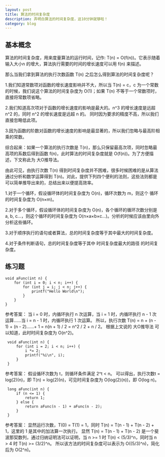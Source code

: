 ```yaml
---
layout: post
title: 算法的时间复杂度
description: 弄明白算法的时间复杂度，这10分钟就够啦！
category: blog
---
```


## 基本概念
算法的时间复杂度，用来度量算法的运行时间，记作: T(n) = O(f(n))。它表示随着 输入大小n 的增大，算法执行需要的时间的增长速度可以用 f(n) 来描述。

那么当我们拿到算法的执行次数函数 T(n) 之后怎么得到算法的时间复杂度呢？

1.我们知道常数项对函数的增长速度影响并不大，所以当 T(n) = c，c 为一个常数的时候，我们说这个算法的时间复杂度为 O(1)；如果 T(n) 不等于一个常数项时，直接将常数项省略。

2.我们知道高次项对于函数的增长速度的影响是最大的。n^3 的增长速度是远超 n^2 的，同时 n^2 的增长速度是远超 n 的。 同时因为要求的精度不高，所以我们直接忽略低此项。

3.因为函数的阶数对函数的增长速度的影响是最显著的，所以我们忽略与最高阶相乘的常数。

综合起来：如果一个算法的执行次数是 T(n)，那么只保留最高次项，同时忽略最高项的系数后得到函数 f(n)，此时算法的时间复杂度就是 O(f(n))。为了方便描述，下文称此为 大O推导法。

由此可见，由执行次数 T(n) 得到时间复杂度并不困难，很多时候困难的是从算法通过分析和数学运算得到 T(n)。对此，提供下列四个便利的法则，这些法则都是可以简单推导出来的，总结出来以便提高效率。

1.对于一个循环，假设循环体的时间复杂度为 O(n)，循环次数为 m，则这个
  循环的时间复杂度为 O(n×m)。

2.对于多个循环，假设循环体的时间复杂度为 O(n)，各个循环的循环次数分别是a, b, c...，则这个循环的时间复杂度为 O(n×a×b×c...)。分析的时候应该由里向外分析这些循环。

3.对于顺序执行的语句或者算法，总的时间复杂度等于其中最大的时间复杂度。

4.对于条件判断语句，总的时间复杂度等于其中 时间复杂度最大的路径 的时间复杂度。

## 练习题
    void aFunc(int n) {
        for (int i = 0; i < n; i++) {
            for (int j = i; j < n; j++) {
                printf("Hello World\n");
            }
        }
    }

参考答案：
 当 i = 0 时，内循环执行 n 次运算，当 i = 1 时，内循环执行 n - 1 次运算……当 i = n - 1 时，内循环执行 1 次运算。
 所以，执行次数 T(n) = n + (n - 1) + (n - 2)……+ 1 = n(n + 1) / 2 = n^2 / 2 + n / 2。
 根据上文说的 大O推导法 可以知道，此时时间复杂度为 O(n^2)。
 
 
     void aFunc(int n) {
         for (int i = 2; i < n; i++) {
             i *= 2;
             printf("%i\n", i);
         }
     }
 
 参考答案：
 假设循环次数为 t，则循环条件满足 2^t < n。
 可以得出，执行次数t = log(2)(n)，即 T(n) = log(2)(n)，可见时间复杂度为 O(log(2)(n))，即 O(log n)。
 
     long aFunc(int n) {
         if (n <= 1) {
             return 1;
         } else {
             return aFunc(n - 1) + aFunc(n - 2);
         }
     }
 
 参考答案：
 显然运行次数，T(0) = T(1) = 1，同时 T(n) = T(n - 1) + T(n - 2) + 1，这里的 1 是其中的加法算一次执行。
 显然 T(n) = T(n - 1) + T(n - 2) 是一个斐波那契数列，通过归纳证明法可以证明，当 n >= 1 时 T(n) < (5/3)^n，同时当 n > 4 时 T(n) >= (3/2)^n。
 所以该方法的时间复杂度可以表示为 O((5/3)^n)，简化后为 O(2^n)。































